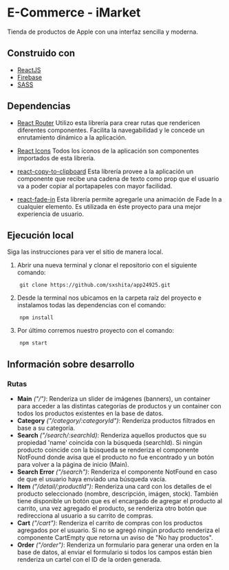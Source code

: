 # E-Commerce - iMarket

Tienda de productos de Apple con una interfaz sencilla y moderna.

## Construido con
* [ReactJS](https://reactjs.org/)
* [Firebase](https://firebase.google.com)
* [SASS](https://sass-lang.com/)

## Dependencias

* [React Router](https://reactrouter.com/docs/en/v6)
Utilizo esta librería para crear rutas que rendericen diferentes componentes. Facilita la navegabilidad y le concede un enrutamiento dinámico a la aplicación.

* [React Icons](https://react-icons.github.io/react-icons/)
Todos los íconos de la aplicación son componentes importados de esta librería.

* [react-copy-to-clipboard](https://www.npmjs.com/package/react-copy-to-clipboard)
Esta librería provee a la aplicación un componente que recibe una cadena de texto como prop que el usuario va a poder copiar al portapapeles con mayor facilidad.

* [react-fade-in](https://www.npmjs.com/package/react-fade-in)
Esta librería permite agregarle una animación de Fade In a cualquier elemento. Es utilizada en éste proyecto para una mejor experiencia de usuario.

## Ejecución local
Siga las instrucciones para ver el sitio de manera local.

1. Abrir una nueva terminal y clonar el repositorio con el siguiente comando:
```
    git clone https://github.com/sxshita/app24925.git
```

2. Desde la terminal nos ubicamos en la carpeta raíz del proyecto e instalamos todas las dependencias con el comando:
```
    npm install
```

3. Por último corremos nuestro proyecto con el comando:
```
    npm start
```

## Información sobre desarrollo
### Rutas
* **Main** *("/")*: Renderiza un slider de imágenes (banners), un container para acceder a las distintas categorías de productos y un container con todos los productos existentes en la base de datos.
* **Category** *("/category/:categoryId")*: Renderiza productos filtrados en base a su categoría.
* **Search** *("/search/:searchId)*: Renderiza aquellos productos que su propiedad 'name' coincida con la búsqueda (searchId). Si ningún producto coincide con la búsqueda se renderiza el componente NotFound donde avisa que el producto no fue encontrado y un botón para volver a la página de inicio (Main).
* **Search Error** *("/search")*: Renderiza el componente NotFound en caso de que el usuario haya enviado una búsqueda vacía.
* **Item** *("/detail/:productId")*: Renderiza una card con los detalles de el producto seleccionado (nombre, descripción, imágen, stock). También tiene disponible un botón que es el encargado de agregar el producto al carrito, una vez agregado el producto, se renderiza otro botón que redirecciona al usuario a su carrito de compras.
* **Cart** *("/cart")*: Renderiza el carrito de compras con los productos agregados por el usuario. Si no se agregó ningún producto renderiza el componente CartEmpty que retorna un aviso de "No hay productos".
* **Order** *("/order")*: Renderiza un formulario para generar una orden en la base de datos, al enviar el formulario si todos los campos están bien renderiza un cartel con el ID de la orden generada. 


